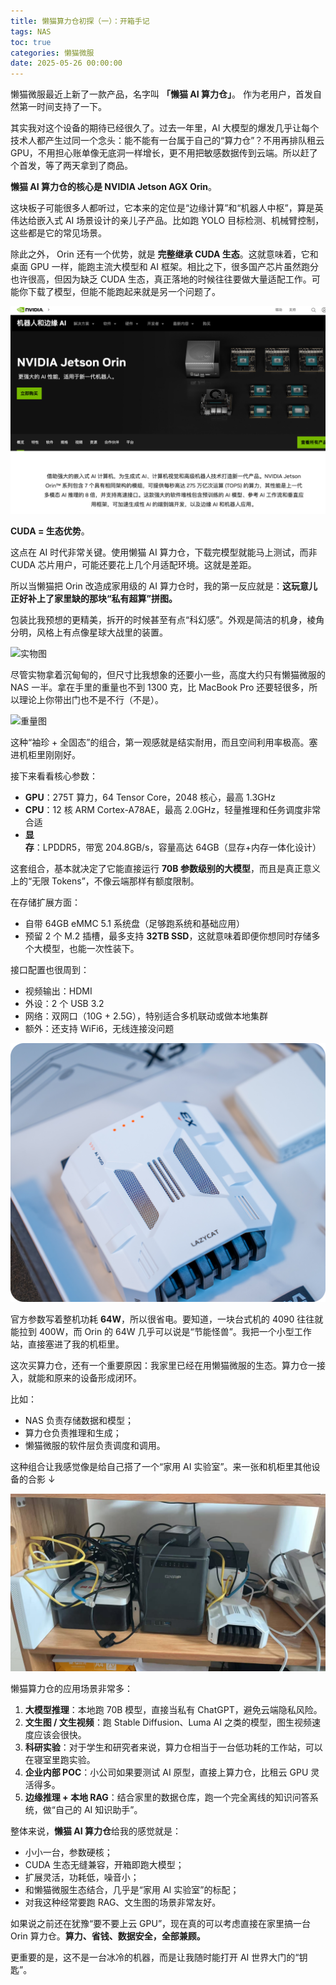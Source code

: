 ```yaml
---
title: 懒猫算力仓初探（一）：开箱手记
tags: NAS
toc: true
categories: 懒猫微服
date: 2025-05-26 00:00:00
---
```


懒猫微服最近上新了一款产品，名字叫 **「懒猫 AI 算力仓」**。
作为老用户，首发自然第一时间支持了一下。

其实我对这个设备的期待已经很久了。过去一年里，AI 大模型的爆发几乎让每个技术人都产生过同一个念头：能不能有一台属于自己的“算力仓”？不用再排队租云 GPU，不用担心账单像无底洞一样增长，更不用把敏感数据传到云端。所以赶了个首发，等了两天拿到了商品。

**懒猫 AI 算力仓的核心是 NVIDIA Jetson AGX Orin**。

<!-- more -->

这块板子可能很多人都听过，它本来的定位是“边缘计算”和“机器人中枢”，算是英伟达给嵌入式 AI 场景设计的亲儿子产品。比如跑 YOLO 目标检测、机械臂控制，这些都是它的常见场景。

除此之外， Orin 还有一个优势，就是 **完整继承 CUDA 生态**。这就意味着，它和桌面 GPU 一样，能跑主流大模型和 AI 框架。相比之下，很多国产芯片虽然跑分也许很高，但因为缺乏 CUDA 生态，真正落地的时候往往要做大量适配工作。可能你下载了模型，但能不能跑起来就是另一个问题了。

![渲染图](https://raw.githubusercontent.com/cloudsmithy/picgo-imh/master/image-20250926190036366-20250926191346936-20250926191839278-20250926192032634.png)

**CUDA = 生态优势**。

这点在 AI 时代非常关键。使用懒猫 AI 算力仓，下载完模型就能马上测试，而非 CUDA 芯片用户，可能还要花上几个月适配环境。这就是差距。

所以当懒猫把 Orin 改造成家用级的 AI 算力仓时，我的第一反应就是：**这玩意儿正好补上了家里缺的那块“私有超算”拼图。**

包装比我预想的更精美，拆开的时候甚至有点“科幻感”。外观是简洁的机身，棱角分明，风格上有点像星球大战里的装置。

![实物图](https://raw.githubusercontent.com/cloudsmithy/picgo-imh/master/eb751b92c3b4aea950adf5df8818fef2-20250926191424716-20250926192101025.jpg)

尽管实物拿着沉甸甸的，但尺寸比我想象的还要小一些，高度大约只有懒猫微服的 NAS 一半。拿在手里的重量也不到 1300 克，比 MacBook Pro 还要轻很多，所以理论上你带出门也不是不行（不是）。

![重量图](https://raw.githubusercontent.com/cloudsmithy/picgo-imh/master/a3ae36dd200008b4f2d4b97e3828aca2-20250926191540512-20250926191840322-20250926192111914.jpg)

这种“袖珍 + 全固态”的组合，第一观感就是结实耐用，而且空间利用率极高。塞进机柜里刚刚好。

接下来看看核心参数：

- **GPU**：275T 算力，64 Tensor Core，2048 核心，最高 1.3GHz
- **CPU**：12 核 ARM Cortex-A78AE，最高 2.0GHz，轻量推理和任务调度非常合适
- **显存**：LPDDR5，带宽 204.8GB/s，容量高达 64GB（显存+内存一体化设计）

这套组合，基本就决定了它能直接运行 **70B 参数级别的大模型**，而且是真正意义上的“无限 Tokens”，不像云端那样有额度限制。

在存储扩展方面：

- 自带 64GB eMMC 5.1 系统盘（足够跑系统和基础应用）
- 预留 2 个 M.2 插槽，最多支持 **32TB SSD**，这就意味着即便你想同时存储多个大模型，也能一次性装下。

接口配置也很周到：

- 视频输出：HDMI
- 外设：2 个 USB 3.2
- 网络：双网口（10G + 2.5G），特别适合多机联动或做本地集群
- 额外：还支持 WiFi6，无线连接没问题

![接口图](https://raw.githubusercontent.com/cloudsmithy/picgo-imh/master/screen2_pc_2-20250926191320702-20250926191839972.png)

官方参数写着整机功耗 **64W**，所以很省电。要知道，一块台式机的 4090 往往就能拉到 400W，而 Orin 的 64W 几乎可以说是“节能怪兽”。我把一个小型工作站，直接塞进了我的机柜里。

这次买算力仓，还有一个重要原因：我家里已经在用懒猫微服的生态。算力仓一接入，就能和原来的设备形成闭环。

比如：

- NAS 负责存储数据和模型；
- 算力仓负责推理和生成；
- 懒猫微服的软件层负责调度和调用。

这种组合让我感觉像是给自己搭了一个“家用 AI 实验室”。来一张和机柜里其他设备的合影 ↓

![机柜合影](https://raw.githubusercontent.com/cloudsmithy/picgo-imh/master/4a69c38d0f8bae1668fb6ad5b7063909.jpg)

懒猫算力仓的应用场景非常多：

1. **大模型推理**：本地跑 70B 模型，直接当私有 ChatGPT，避免云端隐私风险。
2. **文生图 / 文生视频**：跑 Stable Diffusion、Luma AI 之类的模型，图生视频速度应该会很快。
3. **科研实验**：对于学生和研究者来说，算力仓相当于一台低功耗的工作站，可以在寝室里跑实验。
4. **企业内部 POC**：小公司如果要测试 AI 原型，直接上算力仓，比租云 GPU 灵活得多。
5. **边缘推理 + 本地 RAG**：结合家里的数据仓库，跑一个完全离线的知识问答系统，做“自己的 AI 知识助手”。

整体来说，**懒猫 AI 算力仓**给我的感觉就是：

- 小小一台，参数硬核；
- CUDA 生态无缝兼容，开箱即跑大模型；
- 扩展灵活，功耗低，噪音小；
- 和懒猫微服生态结合，几乎是“家用 AI 实验室”的标配；
- 对我这种经常要跑 RAG、文生图的场景非常友好。

如果说之前还在犹豫“要不要上云 GPU”，现在真的可以考虑直接在家里搞一台 Orin 算力仓。**算力、省钱、数据安全，全部兼顾。**

更重要的是，这不是一台冰冷的机器，而是让我随时能打开 AI 世界大门的“钥匙”。
